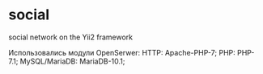 # social
social network on the Yii2 framework

Использовались модули OpenSerwer:
HTTP: Apache-PHP-7;
PHP: PHP-7.1;
MySQL/MariaDB: MariaDB-10.1;
